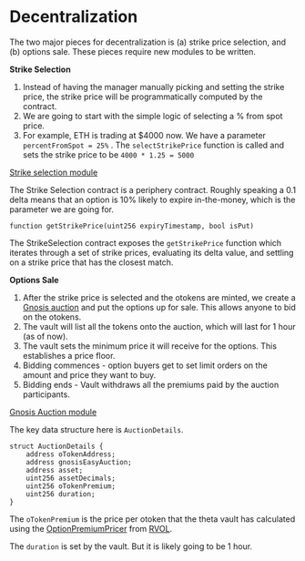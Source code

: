 # Decentralization

The two major pieces for decentralization is \(a\) strike price selection, and \(b\) options sale. These pieces require new modules to be written.

**Strike Selection**

1. Instead of having the manager manually picking and setting the strike price, the strike price will be programmatically computed by the contract.
2. We are going to start with the simple logic of selecting a % from spot price.
3. For example, ETH is trading at $4000 now. We have a parameter `percentFromSpot = 25%` . The `selectStrikePrice` function is called and sets the strike price to be `4000 * 1.25 = 5000`

[Strike selection module](https://github.com/ribbon-finance/ribbon-v2/blob/master/contracts/utils/StrikeSelection.sol)

The Strike Selection contract is a periphery contract. Roughly speaking a 0.1 delta means that an option is 10% likely to expire in-the-money, which is the parameter we are going for.

```text
function getStrikePrice(uint256 expiryTimestamp, bool isPut)
```

The StrikeSelection contract exposes the `getStrikePrice` function which iterates through a set of strike prices, evaluating its delta value, and settling on a strike price that has the closest match.

**Options Sale**

1. After the strike price is selected and the otokens are minted, we create a [Gnosis auction](https://gnosis-auction.eth.link/#/start) and put the options up for sale.  This allows anyone to bid on the otokens.
2. The vault will list all the tokens onto the auction, which will last for 1 hour \(as of now\).
3. The vault sets the minimum price it will receive for the options. This establishes a price floor.
4. Bidding commences - option buyers get to set limit orders on the amount and price they want to buy.
5. Bidding ends - Vault withdraws all the premiums paid by the auction participants.

[Gnosis Auction module](https://github.com/ribbon-finance/ribbon-v2/blob/master/contracts/libraries/GnosisAuction.sol)

The key data structure here is `AuctionDetails`.

```text
struct AuctionDetails {
    address oTokenAddress;
    address gnosisEasyAuction;
    address asset;
    uint256 assetDecimals;
    uint256 oTokenPremium;
    uint256 duration;
}
```

The `oTokenPremium` is the price per otoken that the theta vault has calculated using the [OptionPremiumPricer](https://github.com/ribbon-finance/rvol/blob/master/contracts/core/OptionsPremiumPricer.sol) from [RVOL](https://github.com/ribbon-finance/rvol).

The `duration` is set by the vault. But it is likely going to be 1 hour.

